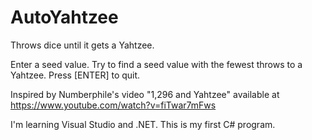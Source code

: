 # AutoYahtzee

Throws dice until it gets a Yahtzee.

Enter a seed value. Try to find a seed value with the fewest throws to a Yahtzee. Press [ENTER] to quit.

Inspired by Numberphile's video "1,296 and Yahtzee" available at https://www.youtube.com/watch?v=fiTwar7mFws

I'm learning Visual Studio and .NET. This is my first C# program.

